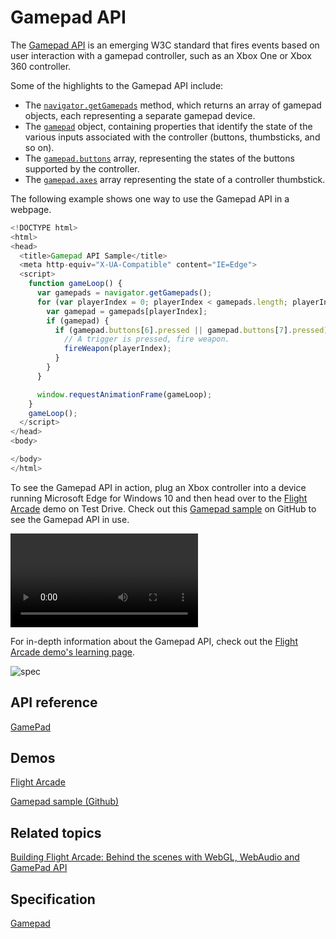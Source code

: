 # Gamepad API


The [Gamepad API](Http://go.microsoft.com/fwlink/p/?LinkID=398250) is an emerging W3C standard that fires events based on user interaction with a gamepad controller, such as an Xbox One or Xbox 360 controller.




Some of the highlights to the Gamepad API include:

* The [`navigator.getGamepads`](https://msdn.microsoft.com/library/Dn743639) method, which returns an array of gamepad objects, each representing a separate gamepad device.
* The [`gamepad`](https://msdn.microsoft.com/library/Dn743624) object, containing properties that identify the state of the various inputs associated with the controller (buttons, thumbsticks, and so on).
* The [`gamepad.buttons`](https://msdn.microsoft.com/library/dn743632) array, representing the states of the buttons supported by the controller.
* The [`gamepad.axes`](https://msdn.microsoft.com/library/dn743631) array representing the state of a controller thumbstick.

The following example shows one way to use the Gamepad API in a webpage.

```js
<!DOCTYPE html>
<html>
<head>
  <title>Gamepad API Sample</title>
  <meta http-equiv="X-UA-Compatible" content="IE=Edge">
  <script>
    function gameLoop() {
      var gamepads = navigator.getGamepads();
      for (var playerIndex = 0; playerIndex < gamepads.length; playerIndex++) {
        var gamepad = gamepads[playerIndex];
        if (gamepad) {
          if (gamepad.buttons[6].pressed || gamepad.buttons[7].pressed) {
            // A trigger is pressed, fire weapon.
            fireWeapon(playerIndex);
          }
        }
      }

      window.requestAnimationFrame(gameLoop);
    }
    gameLoop();
  </script>
</head>
<body>

</body>
</html>
```


To see the Gamepad API in action, plug an Xbox controller into a device running Microsoft Edge for Windows 10 and then head over to the [Flight Arcade](http://www.flightarcade.com/) demo on Test Drive. Check out this [Gamepad sample](http://internetexplorer.github.io/Gamepad-Sample/) on GitHub to see the Gamepad API in use.


![video](../media/gamepad.mp4,../media/gamepad.webm)

For in-depth information about the Gamepad API, check out the [Flight Arcade demo's learning page](http://www.flightarcade.com/learn/gamepad).

![spec](Gamepad)

## API reference
[GamePad](https://msdn.microsoft.com/library/Dn743624)

## Demos
[Flight Arcade](http://www.flightarcade.com/)

[Gamepad sample (Github)](http://internetexplorer.github.io/Gamepad-Sample/)

## Related topics
[Building Flight Arcade: Behind the scenes with WebGL, WebAudio and GamePad API](https://blogs.windows.com/msedgedev/2015/06/24/building-flight-arcade-behind-the-scenes-with-webgl-webaudio-and-gamepad-api/)

## Specification

[Gamepad](http://www.w3.org/TR/gamepad/)
